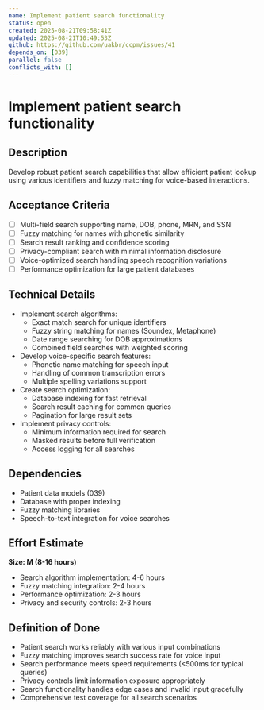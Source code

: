 ```yaml
---
name: Implement patient search functionality
status: open
created: 2025-08-21T09:58:41Z
updated: 2025-08-21T10:49:53Z
github: https://github.com/uakbr/ccpm/issues/41
depends_on: [039]
parallel: false
conflicts_with: []
---
```


# Implement patient search functionality

## Description
Develop robust patient search capabilities that allow efficient patient lookup using various identifiers and fuzzy matching for voice-based interactions.

## Acceptance Criteria
- [ ] Multi-field search supporting name, DOB, phone, MRN, and SSN
- [ ] Fuzzy matching for names with phonetic similarity
- [ ] Search result ranking and confidence scoring
- [ ] Privacy-compliant search with minimal information disclosure
- [ ] Voice-optimized search handling speech recognition variations
- [ ] Performance optimization for large patient databases

## Technical Details
- Implement search algorithms:
  - Exact match search for unique identifiers
  - Fuzzy string matching for names (Soundex, Metaphone)
  - Date range searching for DOB approximations
  - Combined field searches with weighted scoring
- Develop voice-specific search features:
  - Phonetic name matching for speech input
  - Handling of common transcription errors
  - Multiple spelling variations support
- Create search optimization:
  - Database indexing for fast retrieval
  - Search result caching for common queries
  - Pagination for large result sets
- Implement privacy controls:
  - Minimum information required for search
  - Masked results before full verification
  - Access logging for all searches

## Dependencies
- Patient data models (039)
- Database with proper indexing
- Fuzzy matching libraries
- Speech-to-text integration for voice searches

## Effort Estimate
**Size: M (8-16 hours)**
- Search algorithm implementation: 4-6 hours
- Fuzzy matching integration: 2-4 hours
- Performance optimization: 2-3 hours
- Privacy and security controls: 2-3 hours

## Definition of Done
- Patient search works reliably with various input combinations
- Fuzzy matching improves search success rate for voice input
- Search performance meets speed requirements (<500ms for typical queries)
- Privacy controls limit information exposure appropriately
- Search functionality handles edge cases and invalid input gracefully
- Comprehensive test coverage for all search scenarios
